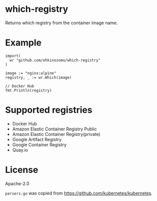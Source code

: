 # which-registry

Returns which registry from the container image name.

# Example

```
import(
  wr "github.com/ohkinozomu/which-registry"
)

image := "nginx:alpine"
registry, _ := wr.Which(image)

// Docker Hub
fmt.Println(registry)
```

# Supported registries

- Docker Hub
- Amazon Elastic Container Registry Public
- Amazon Elastic Container Registry(private)
- Google Artifact Registry
- Google Container Registry
- Quay.io

# License

Apache-2.0

`parsers.go` was copied from https://github.com/kubernetes/kubernetes.
